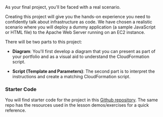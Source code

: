 As your final project, you'll be faced with a real scenario.

Creating this project will give you the hands-on experience you need to confidently talk about infrastructure as code. We have chosen a realistic scenario where you will deploy a dummy application (a sample JavaScript or HTML file) to the Apache Web Server running on an EC2 instance.

There will be two parts to this project:

* **Diagram**: You'll first develop a diagram that you can present as part of your portfolio and as a visual aid to understand the CloudFormation script.

* **Script (Template and Parameters)**: The second part is to interpret the instructions and create a matching CloudFormation script.

### Starter Code

You will find starter code for the project in this [Github repository](https://github.com/udacity/nd9991-c2-Infrastructure-as-Code-v1). The same repo has the resources used in the lesson demos/exercises for a quick reference.